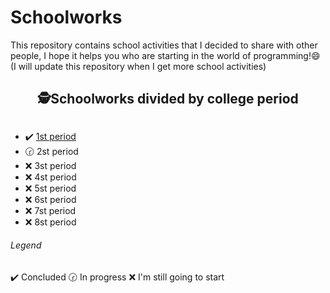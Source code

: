 # Schoolworks

This repository contains school activities that I decided to share with other people, I hope it helps you who are starting in the world of programming!😄  (I will update this repository when I get more school activities)

<div align="center">
  <h2>🕵Schoolworks divided by college period<h2>
</div>

<ul>
  <li>✔️ <a href="1st period">1st period</a></li>
  <li>🕝 2st period</li>
  <li>❌ 3st period</li>
  <li>❌ 4st period</li>
  <li>❌ 5st period</li>
  <li>❌ 6st period</li>
  <li>❌ 7st period</li>
  <li>❌ 8st period</li>
</ul>

<h6>Legend</h6>
✔️ Concluded
🕝 In progress
❌ I'm still going to start
